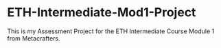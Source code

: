 # ETH-Intermediate-Mod1-Project
This is my Assessment Project for the ETH Intermediate Course Module 1 from Metacrafters.
